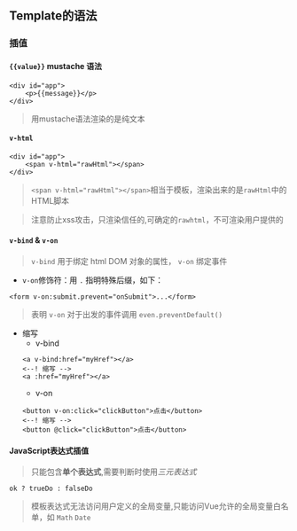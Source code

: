 ## Template的语法

### 插值 
#### `{{value}}` mustache 语法
```
<div id="app">
    <p>{{message}}</p>
</div>
```
>用mustache语法渲染的是纯文本

#### `v-html` 
```
<div id="app">
    <span v-html="rawHtml"></span>
</div>
```
>`<span v-html="rawHtml"></span>`相当于模板，渲染出来的是`rawHtml`中的HTML脚本

>注意防止xss攻击，只渲染信任的,可确定的`rawhtml`，不可渲染用户提供的

#### `v-bind` & `v-on` 
> `v-bind` 用于绑定 html DOM 对象的属性， `v-on` 绑定事件
- `v-on`修饰符：用 `.` 指明特殊后缀，如下：

```
<form v-on:submit.prevent="onSubmit">...</form>
```
>表明 `v-on` 对于出发的事件调用 `even.preventDefault()`
- 缩写
    - v-bind
    ```
    <a v-bind:href="myHref"></a>
    <--! 缩写 -->
    <a :href="myHref"></a>
    ```
    - v-on
    ```
    <button v-on:click="clickButton">点击</button>
    <--! 缩写 -->
    <button @click="clickButton">点击</button>
    ```



#### JavaScript表达式插值
>只能包含**单个表达式**,需要判断时使用*三元表达式*

`ok ? trueDo : falseDo`

>模板表达式无法访问用户定义的全局变量,只能访问Vue允许的全局变量白名单，如  `Math` `Date`